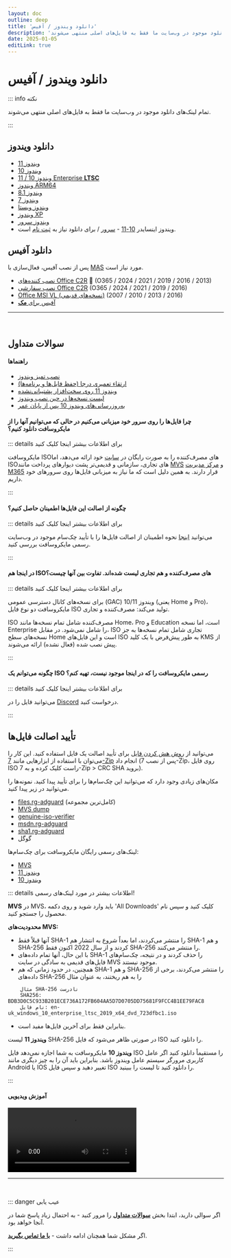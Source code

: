 ```yaml
---
layout: doc
outline: deep
title: 'دانلود ویندوز / آفیس'
description: 'تمام لینک‌های دانلود موجود در وب‌سایت ما فقط به فایل‌های اصلی منتهی می‌شوند'
date: 2025-01-05
editLink: true
---
```


# دانلود ویندوز / آفیس

::: info نکته

تمام لینک‌های دانلود موجود در وب‌سایت ما فقط به فایل‌های اصلی منتهی می‌شوند.

:::

## دانلود ویندوز
-  [ویندوز 11][win11]
-  [ویندوز 10][win10]
-  [ویندوز 10 / 11 Enterprise **LTSC**][winen]
-  [ویندوز ARM64][winarm]
-  [ویندوز 8.1][win8]
-  [ویندوز 7][7]
-  [ویندوز ویستا][winvist]
-  [ویندوز XP][winxp]
-  [ویندوز سرور][winserv]
-  ویندوز اینسایدر [10-11][1] - [سرور][2] / برای دانلود نیاز به [ثبت نام][3] است.

## دانلود آفیس

پس از نصب آفیس، فعال‌سازی با [MAS](./index#step-2-run-the-activation-script) مورد نیاز است.

-  [نصب کننده‌های Office C2R][4] 🤍 (O365 / 2024 / 2021 / 2019 / 2016 / 2013)
-  [نصب سفارشی Office C2R][5] (O365 / 2024 / 2021 / 2019 / 2016)
-  [Office MSI VL (نسخه‌های قدیمی)][winmsi] (2016 / 2013 / 2010 / 2007)
-  [آفیس برای **مک**][winmac]

<hr/><br/>

## سوالات متداول

#### راهنماها

- [نصب تمیز ویندوز](./clean_install_windows)
- [ارتقاء تعمیری درجا (حفظ فایل‌ها و برنامه‌ها)](./in-place_repair_upgrade)
- [ویندوز 11 روی سخت‌افزار پشتیبانی‌نشده](./clean_install_windows#windows-11-on-unsupported-hardware)
- [لیست نسخه‌ها در حین نصب ویندوز](./clean_install_windows#edition-list-during-windows-installation)
- [به‌روزرسانی‌های ویندوز 10 پس از پایان عمر](./windows10_eol)

#### چرا فایل‌ها را روی سرور خود میزبانی می‌کنیم در حالی که می‌توانیم آنها را از مایکروسافت دانلود کنیم؟

::: details برای اطلاعات بیشتر اینجا کلیک کنید

مایکروسافت ISOهای مصرف‌کننده را به صورت رایگان در [سایت][6] خود ارائه می‌دهد، اما ISOهای تجاری، سازمانی و قدیمی‌تر پشت دیوارهای پرداخت مانند [MVS][7] و [مرکز مدیریت M365][8] قرار دارند. به همین دلیل است که ما نیاز به میزبانی فایل‌ها روی سرورهای خود داریم.

:::

#### چگونه از اصالت این فایل‌ها اطمینان حاصل کنیم؟

::: details برای اطلاعات بیشتر اینجا کلیک کنید

می‌توانید [اینجا](./genuine-installation-media#verify-authenticity-of-files) نحوه اطمینان از اصالت فایل‌ها را با تأیید چک‌سام موجود در وب‌سایت رسمی مایکروسافت بررسی کنید.

:::

#### در اینجا هم ISOهای مصرف‌کننده و هم تجاری لیست شده‌اند. تفاوت بین آنها چیست؟

::: details برای اطلاعات بیشتر اینجا کلیک کنید

برای نسخه‌های کانال دسترسی عمومی (GAC) ویندوز 10/11 (یعنی Home و Pro)، مایکروسافت دو نوع فایل ISO تولید می‌کند: مصرف‌کننده و تجاری.

ISO مصرف‌کننده شامل تمام نسخه‌ها مانند Home، Pro و Education است، اما نسخه Enterprise را شامل نمی‌شود. در مقابل، ISO تجاری شامل تمام نسخه‌ها به جز نسخه‌های سطح Home است و این فایل‌های ISO به طور پیش‌فرض با یک کلید KMS از پیش نصب شده (فعال نشده) ارائه می‌شوند.

:::

#### چگونه می‌توانم یک ISO رسمی مایکروسافت را که در اینجا موجود نیست، تهیه کنم؟

::: details برای اطلاعات بیشتر اینجا کلیک کنید

می‌توانید فایل را در [Discord][9] درخواست کنید.

:::


## تأیید اصالت فایل‌ها

می‌توانید از [روش هش کردن فایل][10] برای تأیید اصالت یک فایل استفاده کنید. این کار را می‌توان با استفاده از ابزارهایی مانند [7-Zip][11] انجام داد (پس از نصب 7-Zip، روی فایل ISO راست کلیک کرده و به 7-Zip > CRC SHA بروید).

مکان‌های زیادی وجود دارد که می‌توانید این چک‌سام‌ها را برای تأیید پیدا کنید. نمونه‌ها را می‌توانید در زیر پیدا کنید.

- [files.rg-adguard][12] (کامل‌ترین مجموعه)
- [MVS dump][13]
- [genuine-iso-verifier][14]
- [msdn.rg-adguard][15]
- [sha1.rg-adguard][16]
- گوگل

لینک‌های رسمی رایگان مایکروسافت برای چک‌سام‌ها:

- [MVS][17]
- [ویندوز 11][18]
- [ویندوز 10][19]


::: details اطلاعات بیشتر در مورد لینک‌های رسمی!

**MVS**
در MVS، باید وارد شوید و روی دکمه 'All Downloads' کلیک کنید و سپس نام محصول را جستجو کنید.

**محدودیت‌های MVS:**
 - آنها قبلاً فقط SHA-1 را منتشر می‌کردند، اما بعداً شروع به انتشار هم SHA-1 و هم SHA-256 کردند و از سال 2022 اکنون فقط SHA-256 را منتشر می‌کنند.
 - با این حال، آنها تمام داده‌های SHA-1 را حذف کردند و در نتیجه، چک‌سام‌های فایل‌های قدیمی به سادگی در سایت MVS موجود نیستند.
 - همچنین، در حدود زمانی که هم SHA-1 و هم SHA-256 را منتشر می‌کردند، برخی از داده‌های SHA-256 را به هم ریختند، به عنوان مثال

```
	مثال SHA-256 نادرست
	SHA256: BDB3D0C5C933B201ECE736A172FB604AA5D7D0705DD75681F9FCC4B1EE79FAC8
	نام فایل: en-uk_windows_10_enterprise_ltsc_2019_x64_dvd_723dfbc1.iso
```

 - بنابراین فقط برای آخرین فایل‌ها مفید است.

**ویندوز 11**
لیست SHA-256 در صورتی ظاهر می‌شود که فایل ISO را دانلود کنید.

**ویندوز 10**
مایکروسافت به شما اجازه نمی‌دهد فایل ISO را مستقیماً دانلود کنید اگر عامل کاربری مرورگر سیستم عامل ویندوز باشد. بنابراین باید آن را به چیز دیگری مانند Android یا IOS تغییر دهید و سپس فایل ISO را دانلود کنید تا لیست را ببینید.

:::


#### آموزش ویدیویی

<video class="video-js vjs-default-skin vjs-fluid" controls preload="auto" data-setup='{}'>
  <source src="/how_to_verify_files.mp4" type="video/mp4" />
  <p class="vjs-no-js"></p>
</video>

<hr/><br/>

::: danger عیب یابی

اگر سوالی دارید، ابتدا بخش [**سوالات متداول**](./faq) را مرور کنید - به احتمال زیاد پاسخ شما در آنجا خواهد بود.

اگر مشکل شما همچنان ادامه داشت - [**با ما تماس بگیرید**](./troubleshoot).

:::

[1]: https://www.microsoft.com/en-us/software-download/windowsinsiderpreviewiso
[2]: https://www.microsoft.com/en-us/software-download/windowsinsiderpreviewserver
[3]: https://www.microsoft.com/en-us/windowsinsider/getting-started
[4]: https://gravesoft.dev/office_c2r_links
[5]: https://gravesoft.dev/office_c2r_custom
[6]: https://www.microsoft.com/en-us/software-download
[7]: https://visualstudio.microsoft.com/subscriptions/
[8]: https://learn.microsoft.com/en-us/licensing/vlsc-faqs-home-page
[9]: https://discord.gg/FajfGaH3nD
[10]: https://en.wikipedia.org/wiki/File_verification
[11]: https://7-zip.org/
[12]: https://files.rg-adguard.net/search
[13]: https://awuctl.github.io/mvs/
[14]: https://genuine-iso-verifier.weebly.com/
[15]: https://msdn.rg-adguard.net/
[16]: https://sha1.rg-adguard.net/
[17]: https://my.visualstudio.com/Downloads
[18]: https://www.microsoft.com/en-us/software-download/windows11
[19]: https://www.microsoft.com/en-us/software-download/windows10
[win11]: https://massgrave.dev/windows_11_links
[win10]: https://massgrave.dev/windows_10_links
[winen]: https://massgrave.dev/windows_ltsc_links
[winarm]: https://massgrave.dev/windows_arm_links
[win8]: https://massgrave.dev/windows_8.1_links
[win7]: https://massgrave.dev/windows_7_links
[winvist]: https://massgrave.dev/windows_vista__links
[winxp]: https://massgrave.dev/windows_xp_links
[winserv]: https://massgrave.dev/windows_server_links
[winmsi]: https://massgrave.dev/office_msi_links
[winmac]: https://massgrave.dev/office_for_mac

